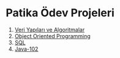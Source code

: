 # Patika Ödev Projeleri
1. [Veri Yapıları ve Algoritmalar](/data-structures-algorithms/README.md)
2. [Object Oriented Programming](/object-oriented-programming/README.md)
3. [SQL](/sql/README.md)
4. [Java-102](/java102/README.md)